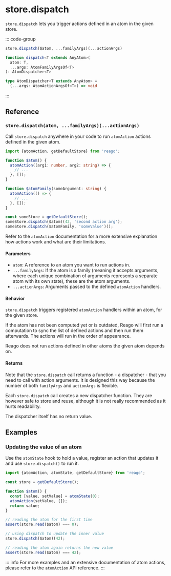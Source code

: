 # store.dispatch

`store.dispatch` lets you trigger actions defined in an atom in the given store.

::: code-group
```ts [Syntax]
store.dispatch($atom, ...familyArgs)(...actionArgs)
```

```ts [Types]
function dispatch<T extends AnyAtom>(
  atom: T,
  ...args: AtomFamilyArgsOf<T>
): AtomDispatcher<T>

type AtomDispatcher<T extends AnyAtom> =
  (...args: AtomActionArgsOf<T>) => void
```
:::


## Reference

### `store.dispatch(atom, ...familyArgs)(...actionArgs)`

Call `store.dispatch` anywhere in your code to run `atomAction` actions defined in the given atom.

```ts
import {atomAction, getDefaultStore} from 'reago';

function $atom() {
  atomAction((arg1: number, arg2: string) => {
    // ...
  }, []);
}

function $atomFamily(someArgument: string) {
  atomAction(() => {
    // ...
  }, []);
}

const someStore = getDefaultStore();
someStore.dispatch($atom)(42, 'second action arg');
someStore.dispatch($atomFamily, 'someValue')();
```

Refer to the `atomAction` documentation for a more extensive explanation how actions work and what are
their limitations.

#### Parameters

* `atom`: A reference to an atom you want to run actions in.
* `...familyArgs`: If the atom is a family (meaning it accepts arguments, where each unique combination of
  arguments represents a separate atom with its own state), these are the atom arguments.
* `...actionArgs`: Arguments passed to the defined `atomAction` handlers.

#### Behavior

`store.dispatch` triggers registered `atomAction` handlers within an atom, for the given store.

If the atom has not been computed yet or is outdated, Reago will first run a computation to sync the list
of defined actions and then run them afterwards. The actions will run in the order of appearance.

Reago does not run actions defined in other atoms the given atom depends on.

#### Returns

Note that the `store.dispatch` call returns a function - a dispatcher - that you need to call with
action arguments. It is designed this way because the number of both `familyArgs` and `actionArgs` is flexible.

Each `store.dispatch` call creates a new dispatcher function. They are however safe to store and reuse, although
it is not really recommended as it hurts readability.

The dispatcher itself has no return value.


## Examples

### Updating the value of an atom

Use the `atomState` hook to hold a value, register an action that updates it and use `store.dispatch()` to run it.

```ts
import {atomAction, atomState, getDefaultStore} from 'reago';

const store = getDefaultStore();

function $atom() {
  const [value, setValue] = atomState(0);
  atomAction(setValue, []);
  return value;
}

// reading the atom for the first time
assert(store.read($atom) === 0);

// using dispatch to update the inner value
store.dispatch($atom)(42);

// reading the atom again returns the new value
assert(store.read($atom) === 42);
```

::: info
For more examples and an extensive documentation of atom actions, please refer to the `atomAction` API reference.
:::
